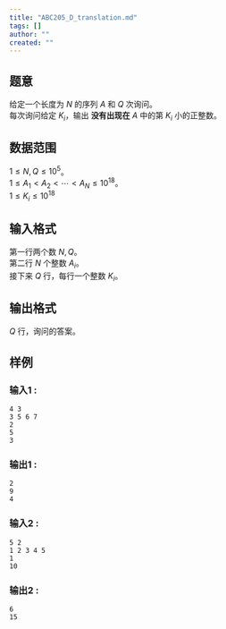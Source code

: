 ```yaml
---
title: "ABC205_D_translation.md"
tags: []
author: ""
created: ""
---
```


## 题意  

给定一个长度为 $N$ 的序列  $A$ 和 $Q$ 次询问。       
每次询问给定 $K_i$，输出 **没有出现在** $A$ 中的第 $K_i$ 小的正整数。        

## 数据范围
                     
$1\le N,Q\le 10^5$。       
$1\le A_1 < A_2 < \cdots < A_N \le 10^{18}$。        
$1\le K_i\le 10^{18}$

## 输入格式

第一行两个数 $N,Q$。      
第二行 $N$ 个整数 $A_i$。      
接下来 $Q$ 行，每行一个整数 $K_i$。                    
          
## 输出格式

$Q$ 行，询问的答案。            

## 样例

### 输入1 :
```
4 3
3 5 6 7
2
5
3
```

### 输出1 :
```
2
9
4
```

### 输入2 :
```
5 2
1 2 3 4 5
1
10
```

### 输出2 :
```
6
15
```

